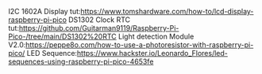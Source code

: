 I2C 1602A Display tut:https://www.tomshardware.com/how-to/lcd-display-raspberry-pi-pico
DS1302 Clock RTC tut:https://github.com/Guitarman9119/Raspberry-Pi-Pico-/tree/main/DS1302%20RTC
Light detection Module V2.0:https://peppe8o.com/how-to-use-a-photoresistor-with-raspberry-pi-pico/
LED Sequence:https://www.hackster.io/Leonardo_Flores/led-sequences-using-raspberry-pi-pico-4653fe
